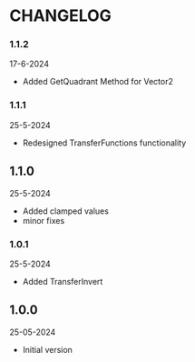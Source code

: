 # CHANGELOG

### 1.1.2
17-6-2024
- Added GetQuadrant Method for Vector2

### 1.1.1
25-5-2024
- Redesigned TransferFunctions functionality

## 1.1.0
25-5-2024
- Added clamped values
- minor fixes

### 1.0.1
25-5-2024
- Added TransferInvert

## 1.0.0
25-05-2024
- Initial version